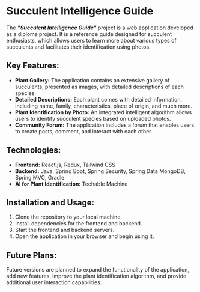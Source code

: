 # Succulent Intelligence Guide
The ***"Succulent Intelligence Guide"*** project is a web application developed as a diploma project. It is a reference guide designed for succulent enthusiasts, which allows users to learn more about various types of succulents and facilitates their identification using photos.

## Key Features:
+ **Plant Gallery:** The application contains an extensive gallery of succulents, presented as images, with detailed descriptions of each species.
+ **Detailed Descriptions:** Each plant comes with detailed information, including name, family, characteristics, place of origin, and much more.
+ **Plant Identification by Photo:** An integrated intelligent algorithm allows users to identify succulent species based on uploaded photos.
+ **Community Forum:** The application includes a forum that enables users to create posts, comment, and interact with each other.

## Technologies:
+ **Frontend:** React.js, Redux, Tailwind CSS
+ **Backend:** Java, Spring Boot, Spring Security, Spring Data MongoDB, Spring MVC, Gradle
+ **AI for Plant Identification:** Techable Machine

## Installation and Usage:
1. Clone the repository to your local machine.
2. Install dependencies for the frontend and backend.
3. Start the frontend and backend servers.
4. Open the application in your browser and begin using it.

## Future Plans:
Future versions are planned to expand the functionality of the application, add new features, improve the plant identification algorithm, and provide additional user interaction capabilities.
